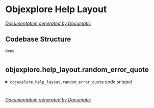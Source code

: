 # Objexplore Help Layout

[_Documentation generated by Documatic_](https://www.documatic.com)

<!---Documatic-section-Codebase Structure-start--->
## Codebase Structure

<!---Documatic-block-system_architecture-start--->
```mermaid
None
```
<!---Documatic-block-system_architecture-end--->

# #
<!---Documatic-section-Codebase Structure-end--->

<!---Documatic-section-objexplore.help_layout.random_error_quote-start--->
## objexplore.help_layout.random_error_quote

<!---Documatic-section-random_error_quote-start--->
<!---Documatic-block-objexplore.help_layout.random_error_quote-start--->
<details>
	<summary><code>objexplore.help_layout.random_error_quote</code> code snippet</summary>

```python
def random_error_quote():
    quotes = ['Aw nuts!', 'Uh oh...', 'Foiled again!', "We've been bamboozled!", "Something ain't right here...", '$#%@!!', 'BONK!', '[blink]', 'Oh no!', 'Whoopsies.', 'Dag nabit', '👀', 'Computer over.', 'Virus = very yes.', 'Oh Child!', 'I used objexplore and all I got was this lousy error message.']
    q1 = choice(quotes)
    quotes.remove(q1)
    q2 = choice(quotes)
    return q1 + ' ' + q2
```
</details>
<!---Documatic-block-objexplore.help_layout.random_error_quote-end--->
<!---Documatic-section-random_error_quote-end--->

# #
<!---Documatic-section-objexplore.help_layout.random_error_quote-end--->

[_Documentation generated by Documatic_](https://www.documatic.com)